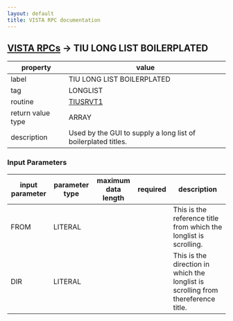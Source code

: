 ```yaml
---
layout: default
title: VISTA RPC documentation
---
```




## [VISTA RPCs](TableOfContent.md) &#8594; TIU LONG LIST BOILERPLATED 

 property | value 
--- | --- 
 label | TIU LONG LIST BOILERPLATED
 tag | LONGLIST
 routine | [TIUSRVT1](http://code.osehra.org/dox/Routine_TIUSRVT1_source.html)
 return value type | ARRAY
 description | Used by the GUI to supply a long list of boilerplated titles.

### Input Parameters

| input parameter | parameter type | maximum data length | required | description | 
| --- | --- | --- | --- | --- | 
| FROM | LITERAL |  |  | This is the reference title from which the longlist is scrolling. | 
| DIR | LITERAL |  |  | This is the direction in which the longlist is scrolling from thereference title. | 